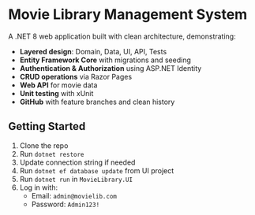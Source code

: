 # Movie Library Management System

A .NET 8 web application built with clean architecture, demonstrating:

- **Layered design**: Domain, Data, UI, API, Tests
- **Entity Framework Core** with migrations and seeding
- **Authentication & Authorization** using ASP.NET Identity
- **CRUD operations** via Razor Pages
- **Web API** for movie data
- **Unit testing** with xUnit
- **GitHub** with feature branches and clean history

## Getting Started

1. Clone the repo
2. Run `dotnet restore`
3. Update connection string if needed
4. Run `dotnet ef database update` from UI project
5. Run `dotnet run` in `MovieLibrary.UI`
6. Log in with:
   - Email: `admin@movielib.com`
   - Password: `Admin123!`